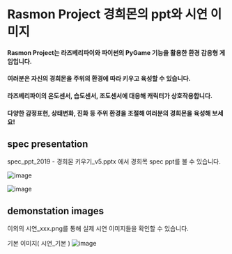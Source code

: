 # Rasmon Project 경희몬의 ppt와 시연 이미지

#### Rasmon Project는 라즈베리파이와 파이썬의 PyGame 기능을 활용한 환경 감응형 게임입니다.
#### 여러분은 자신의 경희몬을 주위의 환경에 따라 키우고 육성할 수 있습니다.
#### 라즈베리파이의 온도센서, 습도센서, 조도센서에 대응해 캐릭터가 상호작용합니다.
#### 다양한 감정표현, 상태변화, 진화 등 주위 환경을 조절해 여러분의 경희몬을 육성해 보세요!

## spec presentation
spec_ppt_2019 - 경희몬 키우기_v5.pptx
에서 경희목 spec ppt를 볼 수 있습니다.

![image](https://user-images.githubusercontent.com/56705742/128727847-33dea309-092b-400f-80e8-34c62c520125.png)

![image](https://user-images.githubusercontent.com/56705742/128728653-3c83aad8-4485-4ea3-bf22-026bb885bd2d.png)


## demonstation images

이외의 시연_xxx.png를 통해 실제 시연 이미지들을 확인할 수 있습니다.

기본 이미지( 시연_기본 )
![image](https://user-images.githubusercontent.com/56705742/128730844-03dacd74-708a-48e7-8b5a-38d3b6b5c3ec.png)



